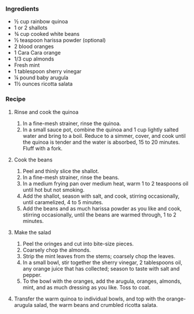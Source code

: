 ### Ingredients ###

* ½ cup rainbow quinoa
* 1 or 2 shallots
* ¾ cup cooked white beans
* ½ teaspoon harissa powder (optional)
* 2 blood oranges
* 1 Cara Cara orange
* 1/3 cup almonds
* Fresh mint
* 1 tablespoon sherry vinegar
* ¼ pound baby arugula
* 1½ ounces ricotta salata

### Recipe ###

1. Rinse and cook the quinoa
   1. In a fine-mesh strainer, rinse the quinoa.
   2. In a small sauce pot, combine the quinoa and 1 cup lightly salted water and bring to a boil. Reduce to a simmer, cover, and cook until the quinoa is tender and the water is absorbed, 15 to 20 minutes. Fluff with a fork. 

2. Cook the beans
   1. Peel and thinly slice the shallot.
   2. In a fine-mesh strainer, rinse the beans.
   3. In a medium frying pan over medium heat, warm 1 to 2 teaspoons oil until hot but not smoking. 
   4. Add the shallot, season with salt, and cook, stirring occasionally, until caramelized, 4 to 5 minutes. 
   5. Add the beans and as much harissa powder as you like and cook, stirring occasionally, until the beans are warmed through, 1 to 2 minutes. 

3. Make the salad
   1. Peel the oringes and cut into bite-size pieces. 
   2. Coarsely chop the almonds.
   3. Strip the mint leaves from the stems; coarsely chop the leaves.
   4. In a small bowl, stir together the sherry vinegar, 2 tablespoons oil, any orange juice that has collected; season to taste with salt and pepper. 
   5. To the bowl with the oranges, add the arugula, oranges, almonds, mint, and as much dressing as you like. Toss to coat.

4. Transfer the warm quinoa to individual bowls, and top with the orange-arugula salad, the warm beans and crumbled ricotta salata. 
